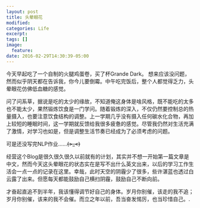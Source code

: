 ```yaml
---
layout: post
title: 头晕眼花
modified:
categories: Life
excerpt:
tags: []
image:
  feature:
date: 2016-02-29T14:30:39-05:00
---
```


今天早起吃了一个自制的火腿鸡蛋卷，买了杯Grande Dark。 想来应该没问题，然而似乎阴天都在告诉我，你今儿要倒霉。中午吃完饭后，整个人都觉得乏力，头晕眼花仿佛低血糖的感觉。

问了问系草，据说是吃的太少的缘故，不知道俺这身体是啥风格，既不能吃的太多也不能太少，果然锻炼饮食是一门学问。随着锻炼的深入，不仅仍然要控制总的热量摄入，也要注意饮食结构的调整。上一学期几乎没有摄入任何碳水化合物，再加上较短的睡眠时间，这一学期就反馈给我很多疲惫的感觉。尽管我仍然对生活充满了激情，对学习也如是，但是调整生活节奏已经成为了必须考虑的问题。

可是还没写完NLP作业......~~~~(>_<)~~~~

经营这个Blog是很久很久很久以前就有的计划，其实并不想一开始第一篇文章是中文，然而今天这头晕眼花的状态实在是写不出什么英文出来，以后的学习工作生活会一点一点的记录在这里。幸哉，此时天空的阴霾少了很多，些许湛蓝也透过白云露了出来。但愿每天都能鼓励自己横扫阴霾，鼓励自己不断向前。

才奋起直追不到半年，我该懂得调节好自己的身体。岁月你别催，该走的我不追；岁月你别催，该来的我不会催。而立之年以前，吾当奋发惕厉，也当珍惜自己。.
